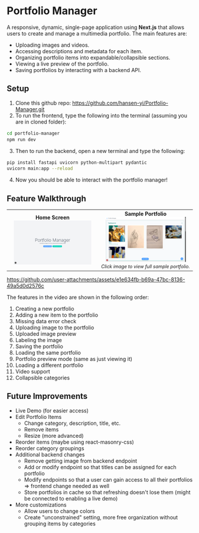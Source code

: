 # Portfolio Manager

A responsive, dynamic, single-page application using **Next.js** that allows users to create and manage a multimedia portfolio.
The main features are:

- Uploading images and videos.
- Accessing descriptions and metadata for each item.
- Organizing portfolio items into expandable/collapsible sections.
- Viewing a live preview of the portfolio.
- Saving portfolios by interacting with a backend API.

## Setup

1. Clone this github repo: https://github.com/hansen-yi/Portfolio-Manager.git
2. To run the frontend, type the following into the terminal (assuming you are in cloned folder):
```bash
cd portfolio-manager
npm run dev
```
3. Then to run the backend, open a new terminal and type the following:
```bash
pip install fastapi uvicorn python-multipart pydantic
uvicorn main:app --reload
```
4. Now you should be able to interact with the portfolio manager!

## Feature Walkthrough
<table>
  <tr>
    <td align="center">
      <strong>Home Screen</strong><br>
      <img src="/demo_files/HomeScreen.png" width="90%" />
    </td>
    <td align="center">
      <strong>Sample Portfolio</strong><br>
      <a href="./demo_files/EntireSamplePortfolio.png">
        <img src="./demo_files/SampleScreen.png" width="90%" />
      </a><br>
      <em style="font-size: 0.9em;">Click image to view full sample portfolio.</em>
    </td>
  </tr>
</table>

https://github.com/user-attachments/assets/e1e634fb-b69a-47bc-8136-49a5d0d2576c

The features in the video are shown in the following order:
1. Creating a new portfolio
2. Adding a new item to the portfolio
3. Missing data error check
4. Uploading image to the portfolio
5. Uploaded image preview
6. Labeling the image
7. Saving the portfolio
8. Loading the same portfolio
9. Portfolio preview mode (same as just viewing it)
10. Loading a different portfolio
11. Video support
12. Collapsible categories

## Future Improvements
- Live Demo (for easier access)
- Edit Portfolio Items
  - Change category, description, title, etc.
  - Remove items
  - Resize (more advanced)
- Reorder items (maybe using react-masonry-css)
- Reorder category groupings
- Additional backend changes
  - Remove getting image from backend endpoint
  - Add or modify endpoint so that titles can be assigned for each portfolio
  - Modify endpoints so that a user can gain access to all their portfolios => frontend change needed as well
  - Store portfolios in cache so that refreshing doesn't lose them (might be connected to enabling a live demo)
- More customizations
  - Allow users to change colors
  - Create "unconstrained" setting, more free organization without grouping items by categories
